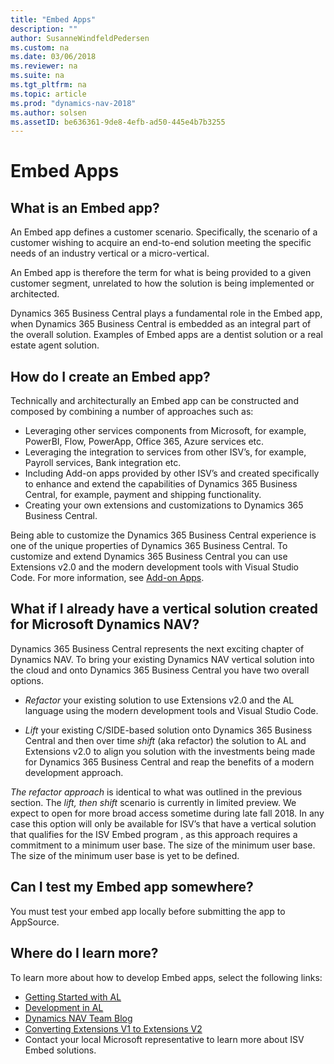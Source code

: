 ```yaml
---
title: "Embed Apps"
description: ""
author: SusanneWindfeldPedersen
ms.custom: na
ms.date: 03/06/2018
ms.reviewer: na
ms.suite: na
ms.tgt_pltfrm: na
ms.topic: article
ms.prod: "dynamics-nav-2018"
ms.author: solsen
ms.assetID: be636361-9de8-4efb-ad50-445e4b7b3255
---
```


# Embed Apps
## What is an Embed app?
An Embed app defines a customer scenario. Specifically, the scenario of a customer wishing to acquire an end-to-end solution meeting the specific needs of an industry vertical or a micro-vertical.

An Embed app is therefore the term for what is being provided to a given customer segment, unrelated to how the solution is being implemented or architected. 
  
Dynamics 365 Business Central plays a fundamental role in the Embed app, when Dynamics 365 Business Central is embedded as an integral part of the overall solution. Examples of Embed apps are a dentist solution or a real estate agent solution.

<!-- 
INSERT VIDEO: 
 Objective: Introducing Embed apps  
New video that needs to be created -->

## How do I create an Embed app? 
Technically and architecturally an Embed app can be constructed and composed by combining a number of approaches such as: 
- Leveraging other services components from Microsoft, for example, PowerBI, Flow, PowerApp, Office 365, Azure services etc.  
- Leveraging the integration to services from other ISV’s, for example, Payroll services, Bank integration etc.   
- Including Add-on apps provided by other ISV’s and created specifically to enhance and extend the capabilities of Dynamics 365 Business Central, for example, payment and shipping functionality. 
- Creating your own extensions and customizations to Dynamics 365 Business Central. 
 
Being able to customize the Dynamics 365 Business Central experience is one of the unique properties of Dynamics 365 Business Central. To customize and extend Dynamics 365 Business Central you can use Extensions v2.0 and the modern development tools with Visual Studio Code. For more information, see [Add-on Apps](readiness-add-on-apps.md). 

## What if I already have a vertical solution created for Microsoft Dynamics NAV?
Dynamics 365 Business Central represents the next exciting chapter of Dynamics NAV. To bring your existing Dynamics NAV vertical solution into the cloud and onto Dynamics 365 Business Central you have two overall options. 

- *Refactor* your existing solution to use Extensions v2.0 and the AL language using the modern development tools and Visual Studio Code. 
 
- *Lift* your existing C/SIDE-based solution onto Dynamics 365 Business Central and then over time *shift* (aka refactor) the solution to AL and Extensions v2.0 to align you solution with the investments being made for Dynamics 365 Business Central and reap the benefits of a modern development approach.  
 
*The refactor approach* is identical to what was outlined in the previous section. The *lift, then shift* scenario is currently in limited preview. We expect to open for more broad access sometime during late fall 2018. In any case this option will only be available for ISV’s that have a vertical solution that qualifies for the ISV Embed program <!-- [insert link when available]-->, as this approach requires a commitment to a minimum user base. The size of the minimum user base. The size of the minimum user base is yet to be defined. 

## Can I test my Embed app somewhere? 
You must test your embed app locally before submitting the app to AppSource. <!-- To do so see here… [insert link to description of how to use Docker images to create an environment for testing and developing etc. Also a description of how to validate that the solution is ready to be transferred from Docker to Sandbox and/or production] -->

<!--
## How do I get my Embed app published in AppSource?  
To ease your journey, from the initial idea submission to the final publication, we have created a guide that you can lean on throughout the process of bringing your app to AppSource. The guide consists of a set of documents that outlines all the steps that must be taken to get your app to go live on the platform. You need to complete the steps in the given order to pass the different validation stages and getting your app published on AppSource. Learn more about each step here: 
- [Get the prerequisites in place & Develop the technical aspects of your Embed app]()  
- [Develop the marketing aspects of your app]() 
- [Publish your app]()  
 
Learn more about each step here [http://aka.ms/BusinessCentralApps](http://aka.ms/BusinessCentralApps). -->

## Where do I learn more? 
To learn more about how to develop Embed apps, select the following links:  
- [Getting Started with AL](https://docs.microsoft.com/en-us/dynamics-nav/developer/devenv-get-started)  
- [Development in AL](https://docs.microsoft.com/en-us/dynamics-nav/developer/devenv-dev-overview)  
- [Dynamics NAV Team Blog](https://blogs.msdn.microsoft.com/nav/)  
- [Converting Extensions V1 to Extensions V2](https://docs.microsoft.com/en-us/dynamics-nav/developer/devenv-upgrade-v1-to-v2-overview)  
- Contact your local Microsoft representative to learn more about ISV Embed solutions.  


<!--  
To learn more about embed apps in general, select the following links:  
A document describing Dynamics 365 Business Central ISV Embed solutions – needs to be built 
FAQ on Embed apps – needs to be built -->


